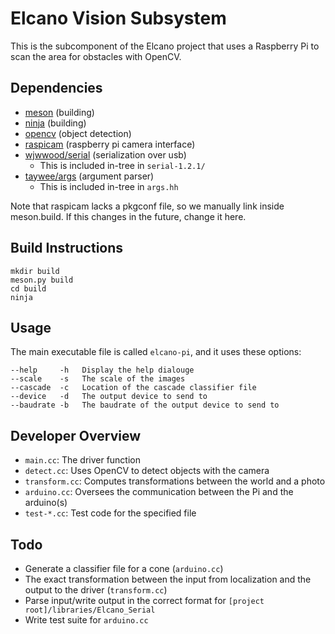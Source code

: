 Elcano Vision Subsystem
=======================

This is the subcomponent of the Elcano project that uses a Raspberry Pi
to scan the area for obstacles with OpenCV.

Dependencies
------------

- [meson](http://mesonbuild.com) (building)
- [ninja](https://ninja-build.org) (building)
- [opencv](http://opencv.org) (object detection)
- [raspicam](https://github.com/cedricve/raspicam) (raspberry pi camera interface)
- [wjwwood/serial](https://github.com/wjwwood/serial) (serialization over usb)
	- This is included in-tree in `serial-1.2.1/`
- [taywee/args](https://github.com/taywee/args) (argument parser)
	- This is included in-tree in `args.hh`

Note that raspicam lacks a pkgconf file, so we manually link inside
meson.build. If this changes in the future, change it here.

Build Instructions
------------------

	mkdir build
	meson.py build
	cd build
	ninja

Usage
-----

The main executable file is called `elcano-pi`, and it uses these options:

	--help     -h   Display the help dialouge
	--scale    -s   The scale of the images
	--cascade  -c   Location of the cascade classifier file
	--device   -d   The output device to send to
	--baudrate -b   The baudrate of the output device to send to

Developer Overview
------------------

- `main.cc`: The driver function
- `detect.cc`: Uses OpenCV to detect objects with the camera
- `transform.cc`: Computes transformations between the world and a photo
- `arduino.cc`: Oversees the communication between the Pi and the arduino(s)
- `test-*.cc`: Test code for the specified file

Todo
----

- Generate a classifier file for a cone (`arduino.cc`)
- The exact transformation between the input from localization and the output to the driver (`transform.cc`)
- Parse input/write output in the correct format for `[project root]/libraries/Elcano_Serial`
- Write test suite for `arduino.cc`

